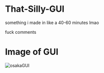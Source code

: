 # That-Silly-GUI
something i made in like a 40-60 minutes lmao

fuck comments 

# Image of GUI 
![osakaGUI](https://github.com/user-attachments/assets/69786ad9-a10b-4b98-b608-c3e2f9b07d18)
